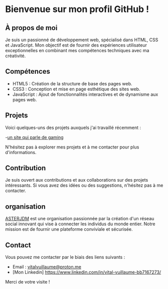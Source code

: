 # Bienvenue sur mon profil GitHub !

## À propos de moi

Je suis un passionné de développement web, spécialisé dans HTML, CSS et JavaScript. Mon objectif est de fournir des expériences utilisateur exceptionnelles en combinant mes compétences techniques avec ma créativité.

## Compétences

- HTML5 : Création de la structure de base des pages web.
- CSS3 : Conception et mise en page esthétique des sites web.
- JavaScript : Ajout de fonctionnalités interactives et de dynamisme aux pages web.

## Projets

Voici quelques-uns des projets auxquels j'ai travaillé récemment :

-[un site qui parle de gaming](https://rmbi.ch/vital/)

N'hésitez pas à explorer mes projets et à me contacter pour plus d'informations.

## Contribution

Je suis ouvert aux contributions et aux collaborations sur des projets intéressants. Si vous avez des idées ou des suggestions, n'hésitez pas à me contacter.

## organisation

[ASTERJDM](https://github.com/asterjdm) est une organisation passionnée par la création d'un réseau social innovant qui vise à connecter les individus du monde entier. Notre mission est de fournir une plateforme conviviale et sécurisée. 

## Contact

Vous pouvez me contacter par le biais des liens suivants :

- Email : vitalvuillaume@proton.me
- [Mon Linkedin] https://www.linkedin.com/in/vital-vuillaume-bb7167273/

Merci de votre visite !
